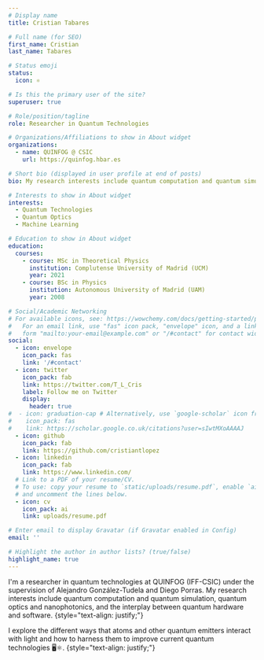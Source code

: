 ```yaml
---
# Display name
title: Cristian Tabares

# Full name (for SEO)
first_name: Cristian
last_name: Tabares

# Status emoji
status:
  icon: ⚛️

# Is this the primary user of the site?
superuser: true

# Role/position/tagline
role: Researcher in Quantum Technologies

# Organizations/Affiliations to show in About widget
organizations:
  - name: QUINFOG @ CSIC
    url: https://quinfog.hbar.es

# Short bio (displayed in user profile at end of posts)
bio: My research interests include quantum computation and quantum simulation, quantum optics and nanophotonics, and the interplay between quantum hardware and software.

# Interests to show in About widget
interests:
  - Quantum Technologies
  - Quantum Optics
  - Machine Learning

# Education to show in About widget
education:
  courses:
    - course: MSc in Theoretical Physics
      institution: Complutense University of Madrid (UCM)
      year: 2021
    - course: BSc in Physics
      institution: Autonomous University of Madrid (UAM)
      year: 2008

# Social/Academic Networking
# For available icons, see: https://wowchemy.com/docs/getting-started/page-builder/#icons
#   For an email link, use "fas" icon pack, "envelope" icon, and a link in the
#   form "mailto:your-email@example.com" or "/#contact" for contact widget.
social:
  - icon: envelope
    icon_pack: fas
    link: '/#contact'
  - icon: twitter
    icon_pack: fab
    link: https://twitter.com/T_L_Cris
    label: Follow me on Twitter
    display:
      header: true
#  - icon: graduation-cap # Alternatively, use `google-scholar` icon from `ai` icon pack
#    icon_pack: fas
#    link: https://scholar.google.co.uk/citations?user=sIwtMXoAAAAJ
  - icon: github
    icon_pack: fab
    link: https://github.com/cristiantlopez
  - icon: linkedin
    icon_pack: fab
    link: https://www.linkedin.com/
  # Link to a PDF of your resume/CV.
  # To use: copy your resume to `static/uploads/resume.pdf`, enable `ai` icons in `params.yaml`,
  # and uncomment the lines below.
  - icon: cv
    icon_pack: ai
    link: uploads/resume.pdf

# Enter email to display Gravatar (if Gravatar enabled in Config)
email: ''

# Highlight the author in author lists? (true/false)
highlight_name: true
---
```


I'm a researcher in quantum technologies at QUINFOG (IFF-CSIC) under the supervision of Alejandro González-Tudela and Diego Porras. My research interests include quantum computation and quantum simulation, quantum optics and nanophotonics, and the interplay between quantum hardware and software.
{style="text-align: justify;"}

I explore the different ways that atoms and other quantum emitters interact with light and how to harness them to improve current quantum technologies 🖥️⚛️.
{style="text-align: justify;"}
